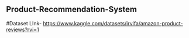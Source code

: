 ## Product-Recommendation-System

#Dataset LInk-
https://www.kaggle.com/datasets/irvifa/amazon-product-reviews?rvi=1
